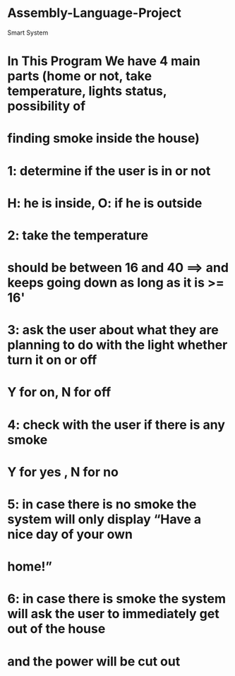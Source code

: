 # Assembly-Language-Project
Smart System

# In This Program We have 4 main parts (home or not, take temperature, lights status, possibility of
#            finding smoke inside the house)

# 	1: determine if the user is in or not 
#		 H: he is inside, O: if he is outside 
#	2: take the temperature 
# 	should be between 16 and 40 ==> and keeps going down as long as it is >= 16'
#	3: ask the user about what they are planning to do with the light whether turn it on or off  
#		Y for on, N for off 
#	4: check with the user if there is any smoke
#		Y for yes , N for no
#            5:  in case there is no smoke the system will only display “Have a nice day of your own 
#                            home!”
#            6:  in case there is smoke the system will ask the user to immediately get out of the house 
#                       and the power will be cut out
